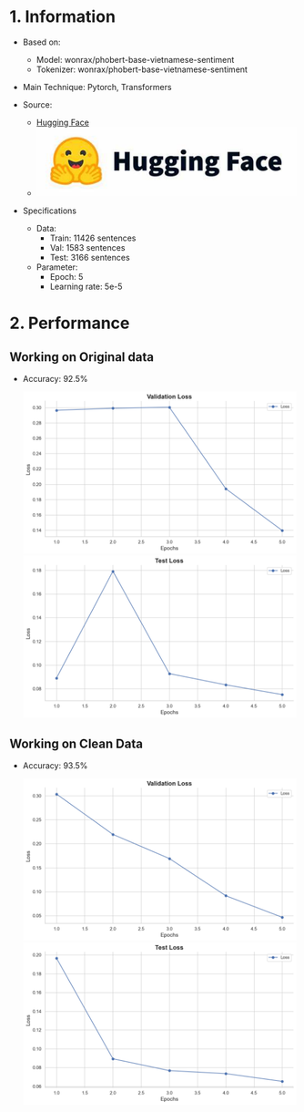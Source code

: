 # 1. Information
- Based on: 
   + Model: wonrax/phobert-base-vietnamese-sentiment
   + Tokenizer: wonrax/phobert-base-vietnamese-sentiment
- Main Technique: Pytorch, Transformers
- Source: 
    + [Hugging Face](https://huggingface.co/)
    + ![Loss](/Model/Image/hug.png)

- Specifications
  - Data:
      + Train: 11426 sentences
      + Val: 1583 sentences
      + Test: 3166 sentences
  - Parameter:
    + Epoch: 5
    + Learning rate: 5e-5
	
# 2. Performance
## Working on Original data
   - Accuracy: 92.5%

        ![Loss](/Model/Image/beforeValLoss.png)
        ![Loss](/Model/Image/beforeTestLoss.png)

##  Working on Clean Data
   - Accuracy: 93.5%

        ![Loss](/Model/Image/afterValLoss.png)
        ![Loss](/Model/Image/afterTestLoss.png)

